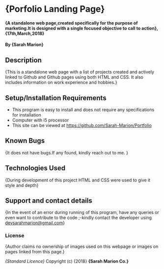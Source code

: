 # {Porfolio Landing Page}

#### {A standalone web page,created specifically for the purpose of marketing.It is designed with a single focused objective to call to action}, {17th,March,2018}

#### By **{Sarah Marion}**

## Description

{This is a standalone web page with a list of projects created and actively linked to Github and Github pages using both HTML and CSS. It also includes information on work experience and hobbies.}

## Setup/Installation Requirements

-   This program is easy to install and does not require any specifications for installation
-   Computer with i5 processor
-   This site can be viewed at <https://github.com/Sarah-Marion/Portfolio>

## Known Bugs

{It does not have bugs.If any found, kindly reach out to me. }

## Technologies Used

{During development of this project HTML and CSS were used to give it style and depth}

## Support and contact details

{In the event of an error during running of this program, have any queries or even want to contribute to the code ;-kindly contact the developer using devsarahmarion@gmail.com}

### License

{Author claims no ownership of images used on this webpage or images on pages linked from this page.}

_{Standard Licence}_
Copyright (c) {2018} **{Sarah Marion Co.}**
